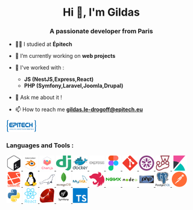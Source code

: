 <h1 align="center">Hi 👋, I'm Gildas</h1>
<h3 align="center">A passionate developer from Paris</h3>

 <!-- <a href="https://github.com/ryo-ma/github-profile-trophy"><img src="https://github-profile-trophy.vercel.app/?username=gildasld" alt="gildasld" /></a>  -->

- 👨‍💻 I studied at **Épitech**

- 🔭 I’m currently working on **web projects**

- 🌱 I've worked with :

  - **JS (NestJS,Express,React)**
  - **PHP (Symfony,Laravel,Joomla,Drupal)**

- 💬 Ask me about it !

- 📫 How to reach me **[gildas.le-drogoff@epitech.eu](mailto:gildas.le-drogoff@epitech.eu)**

<a href="mailto:gildas.le-drogoff@epitech.eu" target="_blank" rel="noreferrer">
  <img
    src="./images/Epitech.svg"
    alt="bash"
    width="80"
    height="31"
  />
</a>

<h3 align="left">Languages and Tools :</h3>
<p align="left">
  <a
    href="https://www.gnu.org/software/bash/"
    target="_blank"
    rel="noreferrer"
  >
    <img
      src="./images/tech/gnu_bash-icon.svg"
      alt="bash"
      width="40"
      height="40"
    />
  </a>
  <a
    href="https://www.blender.org/"
    target="_blank"
    rel="noreferrer"
  >
    <img
      src="./images/tech/blender_community_badge_white.svg"
      alt="blender"
      width="40"
      height="40"
    />
  </a>
  <a
    href="https://www.chartjs.org"
    target="_blank"
    rel="noreferrer"
  >
    <img
      src="./images/tech/logo-title.svg"
      alt="chartjs"
      width="40"
      height="40"
    />
  </a>
  <a
    href="https://www.djangoproject.com/"
    target="_blank"
    rel="noreferrer"
  >
    <img
      src="./images/tech/django.svg"
      alt="django"
      width="40"
      height="40"
    />
  </a>
  <a
    href="https://www.docker.com/"
    target="_blank"
    rel="noreferrer"
  >
    <img
      src="./images/tech/docker-original-wordmark.svg"
      alt="docker"
      width="40"
      height="40"
    />
  </a>
  <a
    href="https://expressjs.com"
    target="_blank"
    rel="noreferrer"
  >
    <img
      src="./images/tech/express-original-wordmark.svg"
      alt="express"
      width="40"
      height="40"
    />
  </a>
  <a
    href="https://www.figma.com/"
    target="_blank"
    rel="noreferrer"
  >
    <img
      src="./images/tech/figma-icon.svg"
      alt="figma"
      width="40"
      height="40"
    />
  </a>
  <a
    href="https://git-scm.com/"
    target="_blank"
    rel="noreferrer"
  >
    <img
      src="./images/tech/git-scm-icon.svg"
      alt="git"
      width="40"
      height="40"
    />
  </a>
  <a
    href="https://jasmine.github.io/"
    target="_blank"
    rel="noreferrer"
  >
    <img
      src="./images/tech/jasmine-icon.svg"
      alt="jasmine"
      width="40"
      height="40"
    />
  </a>
  <a
    href="https://jestjs.io"
    target="_blank"
    rel="noreferrer"
  >
    <img
      src="./images/tech/jestjsio-icon.svg"
      alt="jest"
      width="40"
      height="40"
    />
  </a>
  <a
    href="https://www.elastic.co/kibana"
    target="_blank"
    rel="noreferrer"
  >
    <img
      src="./images/tech/elasticco_kibana-icon.svg"
      alt="kibana"
      width="40"
      height="40"
    />
  </a>
  <a
    href="https://laravel.com/"
    target="_blank"
    rel="noreferrer"
  >
    <img
      src="./images/tech/laravel-plain-wordmark.svg"
      alt="laravel"
      width="40"
      height="40"
    />
  </a>
  <a
    href="https://www.linux.org/"
    target="_blank"
    rel="noreferrer"
  >
    <img
      src="./images/tech/linux-original.svg"
      alt="linux"
      width="40"
      height="40"
    />
  </a>
  <a
    href="https://mariadb.org/"
    target="_blank"
    rel="noreferrer"
  >
    <img
      src="./images/tech/mariadb-icon.svg"
      alt="mariadb"
      width="40"
      height="40"
    />
  </a>
  <a
    href="https://www.mongodb.com/"
    target="_blank"
    rel="noreferrer"
  >
    <img
      src="./images/tech/mongodb-original-wordmark.svg"
      alt="mongodb"
      width="40"
      height="40"
    />
  </a>
  <a
    href="https://www.mysql.com/"
    target="_blank"
    rel="noreferrer"
  >
    <img
      src="./images/tech/mysql-original-wordmark.svg"
      alt="mysql"
      width="40"
      height="40"
    />
  </a>
  <a
    href="https://nestjs.com/"
    target="_blank"
    rel="noreferrer"
  >
    <img
      src="./images/tech/nestjs-plain.svg"
      alt="nestjs"
      width="40"
      height="40"
    />
  </a>
  <a
    href="https://www.nginx.com"
    target="_blank"
    rel="noreferrer"
  >
    <img
      src="./images/tech/nginx-original.svg"
      alt="nginx"
      width="40"
      height="40"
    />
  </a>
  <a
    href="https://nodejs.org"
    target="_blank"
    rel="noreferrer"
  >
    <img
      src="./images/tech/nodejs-original-wordmark.svg"
      alt="nodejs"
      width="40"
      height="40"
    />
  </a>
  <a
    href="https://www.php.net"
    target="_blank"
    rel="noreferrer"
  >
    <img
      src="./images/tech/php-original.svg"
      alt="php"
      width="40"
      height="40"
    />
  </a>
  <a
    href="https://www.postgresql.org"
    target="_blank"
    rel="noreferrer"
  >
    <img
      src="./images/tech/postgresql-original-wordmark.svg"
      alt="postgresql"
      width="40"
      height="40"
    />
  </a>
  <a
    href="https://postman.com"
    target="_blank"
    rel="noreferrer"
  >
    <img
      src="./images/tech/getpostman-icon.svg"
      alt="postman"
      width="40"
      height="40"
    />
  </a>
  <a
    href="https://www.python.org"
    target="_blank"
    rel="noreferrer"
  >
    <img
      src="./images/tech/python-original.svg"
      alt="python"
      width="40"
      height="40"
    />
  </a>
  <a
    href="https://reactjs.org/"
    target="_blank"
    rel="noreferrer"
  >
    <img
      src="./images/tech/react-original-wordmark.svg"
      alt="react"
      width="40"
      height="40"
    />
  </a>
  <a
    href="https://www.ruby-lang.org/en/"
    target="_blank"
    rel="noreferrer"
  >
    <img
      src="./images/tech/ruby-original.svg"
      alt="ruby"
      width="40"
      height="40"
    />
  </a>
  <a
    href="https://symfony.com"
    target="_blank"
    rel="noreferrer"
  >
    <img
      src="./images/tech/symfony_black_03.svg"
      alt="symfony"
      width="40"
      height="40"
    />
  </a>
  <a
    href="https://www.typescriptlang.org/"
    target="_blank"
    rel="noreferrer"
  >
    <img
      src="./images/tech/typescript-original.svg"
      alt="typescript"
      width="40"
      height="40"
    />
  </a>
      <img
      src="./images/tech/Epitech.svg"
      alt="typescript"
      style="display: none;"
      width="40"
      height="40"
    />
  </a>
  
</p>
